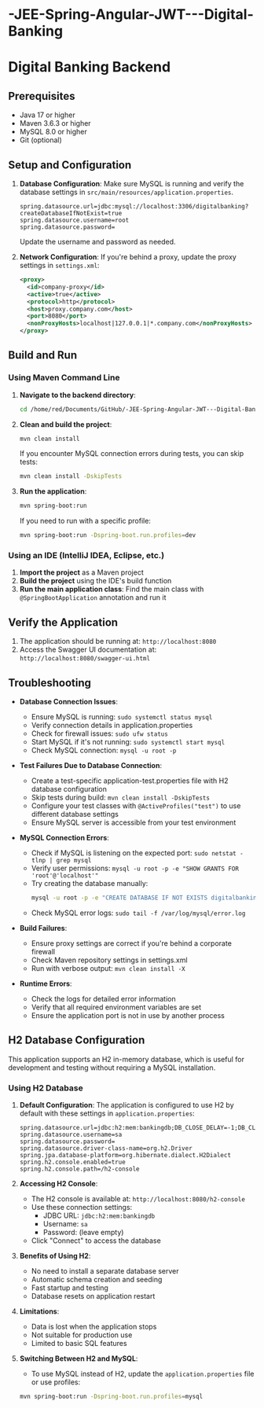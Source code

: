 # -JEE-Spring-Angular-JWT---Digital-Banking

# Digital Banking Backend

## Prerequisites

- Java 17 or higher
- Maven 3.6.3 or higher
- MySQL 8.0 or higher
- Git (optional)

## Setup and Configuration

1. **Database Configuration**:
   Make sure MySQL is running and verify the database settings in `src/main/resources/application.properties`.
   
   ```properties
   spring.datasource.url=jdbc:mysql://localhost:3306/digitalbanking?createDatabaseIfNotExist=true
   spring.datasource.username=root
   spring.datasource.password=
   ```
   
   Update the username and password as needed.

2. **Network Configuration**:
   If you're behind a proxy, update the proxy settings in `settings.xml`:
   
   ```xml
   <proxy>
     <id>company-proxy</id>
     <active>true</active>
     <protocol>http</protocol>
     <host>proxy.company.com</host>
     <port>8080</port>
     <nonProxyHosts>localhost|127.0.0.1|*.company.com</nonProxyHosts>
   </proxy>
   ```

## Build and Run

### Using Maven Command Line

1. **Navigate to the backend directory**:
   ```bash
   cd /home/red/Documents/GitHub/-JEE-Spring-Angular-JWT---Digital-Banking/digitalbanking-backend
   ```

2. **Clean and build the project**:
   ```bash
   mvn clean install
   ```
   
   If you encounter MySQL connection errors during tests, you can skip tests:
   ```bash
   mvn clean install -DskipTests
   ```

3. **Run the application**:
   ```bash
   mvn spring-boot:run
   ```
   
   If you need to run with a specific profile:
   ```bash
   mvn spring-boot:run -Dspring-boot.run.profiles=dev
   ```

### Using an IDE (IntelliJ IDEA, Eclipse, etc.)

1. **Import the project** as a Maven project
2. **Build the project** using the IDE's build function
3. **Run the main application class**: Find the main class with `@SpringBootApplication` annotation and run it

## Verify the Application

1. The application should be running at: `http://localhost:8080`
2. Access the Swagger UI documentation at: `http://localhost:8080/swagger-ui.html`

## Troubleshooting

- **Database Connection Issues**:
  - Ensure MySQL is running: `sudo systemctl status mysql`
  - Verify connection details in application.properties
  - Check for firewall issues: `sudo ufw status`
  - Start MySQL if it's not running: `sudo systemctl start mysql`
  - Check MySQL connection: `mysql -u root -p`

- **Test Failures Due to Database Connection**:
  - Create a test-specific application-test.properties file with H2 database configuration
  - Skip tests during build: `mvn clean install -DskipTests`
  - Configure your test classes with `@ActiveProfiles("test")` to use different database settings
  - Ensure MySQL server is accessible from your test environment

- **MySQL Connection Errors**:
  - Check if MySQL is listening on the expected port: `sudo netstat -tlnp | grep mysql`
  - Verify user permissions: `mysql -u root -p -e "SHOW GRANTS FOR 'root'@'localhost'"`
  - Try creating the database manually:
    ```bash
    mysql -u root -p -e "CREATE DATABASE IF NOT EXISTS digitalbanking;"
    ```
  - Check MySQL error logs: `sudo tail -f /var/log/mysql/error.log`

- **Build Failures**:
  - Ensure proxy settings are correct if you're behind a corporate firewall
  - Check Maven repository settings in settings.xml
  - Run with verbose output: `mvn clean install -X`

- **Runtime Errors**:
  - Check the logs for detailed error information
  - Verify that all required environment variables are set
  - Ensure the application port is not in use by another process

## H2 Database Configuration

This application supports an H2 in-memory database, which is useful for development and testing without requiring a MySQL installation.

### Using H2 Database

1. **Default Configuration**:
   The application is configured to use H2 by default with these settings in `application.properties`:
   
   ```properties
   spring.datasource.url=jdbc:h2:mem:bankingdb;DB_CLOSE_DELAY=-1;DB_CLOSE_ON_EXIT=FALSE
   spring.datasource.username=sa
   spring.datasource.password=
   spring.datasource.driver-class-name=org.h2.Driver
   spring.jpa.database-platform=org.hibernate.dialect.H2Dialect
   spring.h2.console.enabled=true
   spring.h2.console.path=/h2-console
   ```

2. **Accessing H2 Console**:
   - The H2 console is available at: `http://localhost:8080/h2-console`
   - Use these connection settings:
     - JDBC URL: `jdbc:h2:mem:bankingdb`
     - Username: `sa`
     - Password: (leave empty)
   - Click "Connect" to access the database

3. **Benefits of Using H2**:
   - No need to install a separate database server
   - Automatic schema creation and seeding
   - Fast startup and testing
   - Database resets on application restart

4. **Limitations**:
   - Data is lost when the application stops
   - Not suitable for production use
   - Limited to basic SQL features

5. **Switching Between H2 and MySQL**:
   - To use MySQL instead of H2, update the `application.properties` file or use profiles:
   ```bash
   mvn spring-boot:run -Dspring-boot.run.profiles=mysql
   ```